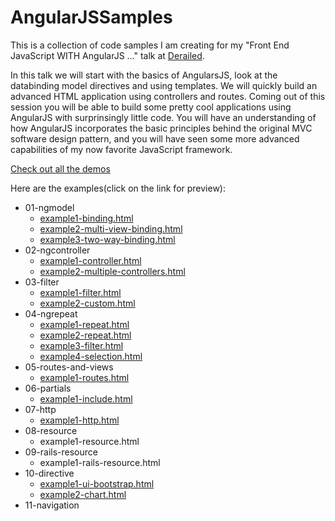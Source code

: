 AngularJSSamples
================

This is a collection of code samples I am creating for my "Front End JavaScript WITH AngularJS ..." talk at [Derailed](http://www.meetup.com/DeRailed/events/103389992/).

In this talk we will start with the basics of AngularsJS, look at the databinding model directives and using templates. We will quickly build an advanced HTML application using controllers and routes. Coming out of this session you will be able to build some pretty cool applications using AngularJS with surprinsingly little code. You will have an understanding of how AngularJS incorporates the basic principles behind the original MVC software design pattern, and you will have seen some more advanced capabilities of my now favorite JavaScript framework.

[Check out all the demos](http://danielwanja.github.io/AngularJSSamples)

Here are the examples(click on the link for preview):

* 01-ngmodel
    * [example1-binding.html](http://danielwanja.github.io/AngularJSSamples/01-ngmodel/example1-binding.html)
    * [example2-multi-view-binding.html](http://danielwanja.github.io/AngularJSSamples/01-ngmodel/example2-multi-view-binding.html)
    * [example3-two-way-binding.html](http://danielwanja.github.io/AngularJSSamples/01-ngmodel/example3-two-way-binding.html)
* 02-ngcontroller
    * [example1-controller.html](http://danielwanja.github.io/AngularJSSamples/02-ngcontroller/example1-controller.html)
    * [example2-multiple-controllers.html](http://danielwanja.github.io/AngularJSSamples/02-ngcontroller/example2-multiple-controllers.html)
* 03-filter
    * [example1-filter.html](http://danielwanja.github.io/AngularJSSamples/02-ngcontroller/example1-filter.html)
    * [example2-custom.html](http://danielwanja.github.io/AngularJSSamples/02-ngcontroller/example2-custom.html)
* 04-ngrepeat
    * [example1-repeat.html](http://danielwanja.github.io/AngularJSSamples/04-ngrepeat/example1-repeat.html)
    * [example2-repeat.html](http://danielwanja.github.io/AngularJSSamples/04-ngrepeat/example2-repeat.html)
    * [example3-filter.html](http://danielwanja.github.io/AngularJSSamples/04-ngrepeat/example3-filter.html)
    * [example4-selection.html](http://danielwanja.github.io/AngularJSSamples/04-ngrepeat/example4-selection.html)
* 05-routes-and-views
    * [example1-routes.html](http://danielwanja.github.io/AngularJSSamples/05-routes-and-views/example1-routes.html)
* 06-partials
    * [example1-include.html](http://danielwanja.github.io/AngularJSSamples/06-partials/example1-include.html)
* 07-http
    * [example1-http.html](http://danielwanja.github.io/AngularJSSamples/07-http/example1-http.html)
* 08-resource
    * example1-resource.html
* 09-rails-resource
    * example1-rails-resource.html
* 10-directive
    * [example1-ui-bootstrap.html](http://danielwanja.github.io/AngularJSSamples/10-directive/example1-ui-bootstrap.html)
    * [example2-chart.html](http://danielwanja.github.io/AngularJSSamples/10-directive/example2-chart.html)
* 11-navigation

